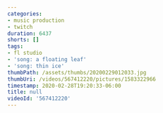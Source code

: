 ```yaml
---
categories:
- music production
- twitch
duration: 6437
shorts: []
tags:
- fl studio
- 'song: a floating leaf'
- 'song: thin ice'
thumbPath: /assets/thumbs/20200229012033.jpg
thumbUri: /videos/567412220/pictures/1583322966
timestamp: 2020-02-28T19:20:33-06:00
title: null
videoId: '567412220'
---
```

